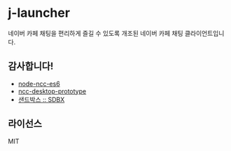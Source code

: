 # j-launcher

네이버 카페 채팅을 편리하게 즐길 수 있도록 개조된 네이버 카페 채팅 클라이언트입니다.

## 감사합니다!
* [node-ncc-es6](https://github.com/yoo2001818/node-ncc-es6)
* [ncc-desktop-prototype](https://github.com/lucidfext/ncc-desktop-prototype)
* [샌드박스 :: SDBX](http://cafe.naver.com/sdbx)

## 라이선스
MIT